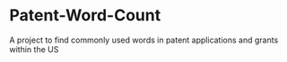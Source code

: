 # Patent-Word-Count

A project to find commonly used words in patent applications and grants within the US
